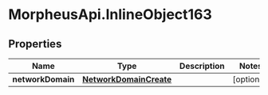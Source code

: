 # MorpheusApi.InlineObject163

## Properties

Name | Type | Description | Notes
------------ | ------------- | ------------- | -------------
**networkDomain** | [**NetworkDomainCreate**](NetworkDomainCreate.md) |  | [optional] 



